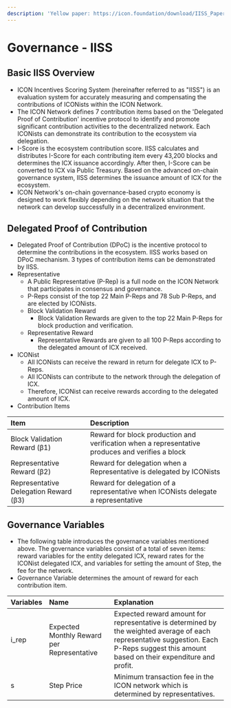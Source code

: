 ```yaml
---
description: 'Yellow paper: https://icon.foundation/download/IISS_Paper_v2.0_EN.pdf'
---
```


# Governance - IISS

## Basic IISS Overview

* ICON Incentives Scoring System \(hereinafter referred to as "IISS"\) is an evaluation system for accurately measuring and compensating the contributions of ICONists within the ICON Network. 
* The ICON Network defines 7 contribution items based on the 'Delegated Proof of Contribution' incentive protocol to identify and promote significant contribution activities to the decentralized network. Each ICONists can demonstrate its contribution to the ecosystem via delegation.
* I-Score is the ecosystem contribution score. IISS calculates and distributes I-Score for each contributing item every 43,200 blocks and determines the ICX issuance accordingly. After then, I-Score can be converted to ICX via Public Treasury. Based on the advanced on-chain governance system, IISS determines the issuance amount of ICX for the ecosystem.
* ICON Network's on-chain governance-based crypto economy is designed to work flexibly depending on the network situation that the network can develop successfully in a decentralized environment.

## Delegated Proof of Contribution

* Delegated Proof of Contribution \(DPoC\) is the incentive protocol to determine the contributions in the ecosystem. IISS works based on DPoC mechanism. 3 types of contribution items can be demonstrated by IISS.
* Representative
  * A Public Representative \(P-Rep\) is a full node on the ICON Network that participates in consensus and governance.
  * P-Reps consist of the top 22 Main P-Reps and 78 Sub P-Reps, and are elected by ICONists.
  * Block Validation Reward 
    * Block Validation Rewards are given to the top 22 Main P-Reps for block production and verification.
  * Representative Reward
    * Representative Rewards are given to all 100 P-Reps according to the delegated amount of ICX received.
* ICONist
  * All ICONists can receive the reward in return for delegate ICX to P-Reps.
  * All ICONists can contribute to the network through the delegation of ICX.
  * Therefore, ICONist can receive rewards according to the delegated amount of ICX.
* Contribution Items

| Item | Description |
| :--- | :--- |
| Block Validation Reward \(β1\) | Reward for block production and verification when a representative produces and verifies a block |
| Representative Reward \(β2\) | Reward for delegation when a Representative is delegated by ICONists |
| Representative Delegation Reward \(β3\) | Reward for delegation of a representative when ICONists delegate a representative |

## Governance Variables

* The following table introduces the governance variables mentioned above. The governance variables consist of a total of seven items: reward variables for the entity delegated ICX, reward rates for the ICONist delegated ICX, and variables for setting the amount of Step, the fee for the network.
* Governance Variable determines the amount of reward for each contribution item.

| Variables | Name | Explanation |
| :--- | :--- | :--- |
| i\_rep | Expected Monthly Reward per Representative | Expected reward amount for representative is determined by the weighted average of each representative suggestion. Each P-Reps suggest this amount based on their expenditure and profit. |
| s | Step Price | Minimum transaction fee in the ICON network which is determined by representatives. |

